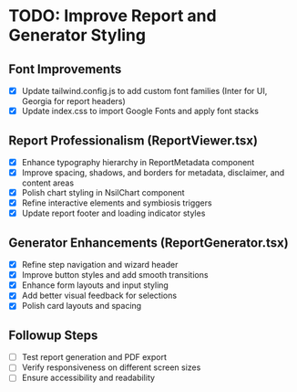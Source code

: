 # TODO: Improve Report and Generator Styling

## Font Improvements
- [x] Update tailwind.config.js to add custom font families (Inter for UI, Georgia for report headers)
- [x] Update index.css to import Google Fonts and apply font stacks

## Report Professionalism (ReportViewer.tsx)
- [x] Enhance typography hierarchy in ReportMetadata component
- [x] Improve spacing, shadows, and borders for metadata, disclaimer, and content areas
- [x] Polish chart styling in NsilChart component
- [x] Refine interactive elements and symbiosis triggers
- [x] Update report footer and loading indicator styles

## Generator Enhancements (ReportGenerator.tsx)
- [x] Refine step navigation and wizard header
- [x] Improve button styles and add smooth transitions
- [x] Enhance form layouts and input styling
- [x] Add better visual feedback for selections
- [x] Polish card layouts and spacing

## Followup Steps
- [ ] Test report generation and PDF export
- [ ] Verify responsiveness on different screen sizes
- [ ] Ensure accessibility and readability
